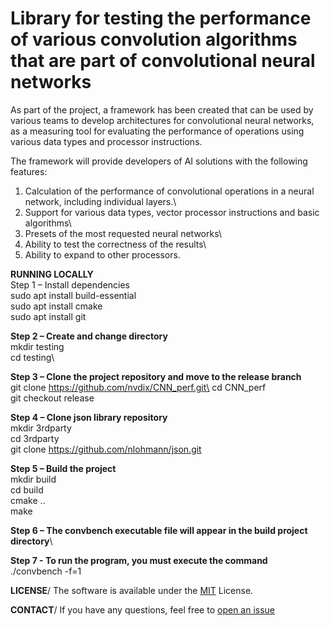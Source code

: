 # Library for testing the performance of various convolution algorithms that are part of convolutional neural networks

As part of the project, a framework has been created that can be used by various teams to develop architectures for convolutional neural networks, as a measuring tool for evaluating the performance of operations using various data types and processor instructions.

The framework will provide developers of AI solutions with the following features:
1. Calculation of the performance of convolutional operations in a neural network, including individual layers.\
2. Support for various data types, vector processor instructions and basic algorithms\
3. Presets of the most requested neural networks\
4. Ability to test the correctness of the results\
5. Ability to expand to other processors.

**RUNNING LOCALLY**\
Step 1 – Install dependencies\
sudo apt install build-essential\
sudo apt install cmake\
sudo apt install git

**Step 2 – Create and change directory**\
mkdir testing\
cd testing\

**Step 3 – Clone the project repository and move to the release branch**\
git clone https://github.com/nvdix/CNN_perf.git\
cd CNN_perf\
git checkout release

**Step 4 – Clone json library repository**\
mkdir 3rdparty\
cd 3rdparty\
git clone https://github.com/nlohmann/json.git

**Step 5 – Build the project**\
mkdir build\
cd build\
cmake ..\
make

**Step 6 – The convbench executable file will appear in the build project directory**\

**Step 7 - To run the program, you must execute the command**\
./convbench -f=1

**LICENSE**/
The software is available under the [MIT](https://github.com/nvdix/CNN_perf/blob/release/LICENSE.pdf) License.

**CONTACT**/
If you have any questions, feel free to [open an issue](https://github.com/nvdix/CNN_perf/tree/release)
